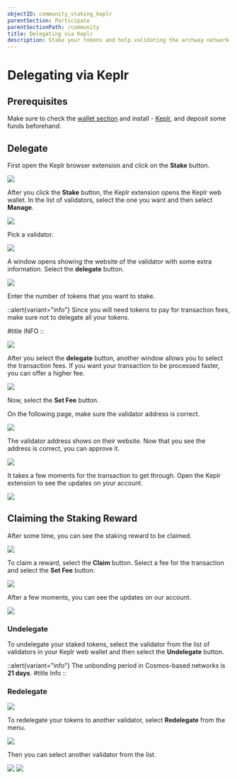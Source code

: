 ```yaml
---
objectID: community_staking_keplr
parentSection: Participate
parentSectionPath: /community
title: Delegating via Keplr
description: Stake your tokens and help validating the archway network with keplr (browser extention)
---
```



# Delegating via Keplr

## Prerequisites


Make sure to check the [wallet section](/community/wallet-setup/keplr-setup) and install - <a href="https://wallet.keplr.app/" target="_blank">Keplr</a>, and deposit some funds beforehand.

## Delegate

First open the Keplr browser extension and click on the **Stake** button.


![](/images/docs/staking01.png)

After you click the **Stake** button, the Keplr extension opens the Keplr web wallet.
In the list of validators, select the one you want and then select **Manage**.


![](/images/docs/staking02.png)

Pick a validator.

![](/images/docs/staking03.png)

A window opens showing the website of the validator with some extra information.
Select the **delegate** button.

![](/images/docs/staking04.png)

Enter the number of tokens that you want to stake.


::alert{variant="info"}
Since you will need tokens to pay for transaction fees, make sure not to delegate all your tokens.

#title
INFO
::

![](/images/docs/staking05.png)

After you select the **delegate** button, another window allows you to select the transaction fees. If you want your transaction to be processed faster, you can offer a higher fee.

![](/images/docs/staking06.png)

Now, select the **Set Fee** button.

On the following page, make sure the validator address is correct.

![](/images/docs/staking07.png)

The validator address shows on their website. Now that you see the address is correct, you can approve it.

![](/images/docs/staking08.png)

It takes a few moments for the transaction to get through. Open the Keplr extension to see the updates on your account.

![](/images/docs/staking09.png)

## Claiming the Staking Reward

After some time, you can see the staking reward to be claimed.

![](/images/docs/staking10.png)

To claim a reward, select the **Claim** button.
Select a fee for the transaction and select the **Set Fee** button.

![](/images/docs/staking11.png)

After a few moments, you can see the updates on our account.

![](/images/docs/staking12.png)




### Undelegate

To undelegate your staked tokens, select the validator from the list of validators in your Keplr web wallet and then select the **Undelegate** button.

::alert{variant="info"}
The unbonding period in Cosmos-based networks is **21 days**.
#title
Info
::


### Redelegate
![](/images/docs/staking13.png)

To redelegate your tokens to another validator, select **Redelegate** from the menu.

![](/images/docs/staking14.png)

Then you can select another validator from the list.

![](/images/docs/staking15.png)
![](/images/docs/staking16.png)

<!--*Screenshots from [youtube video](https://youtu.be/KYntLOLnLdg)*-->

